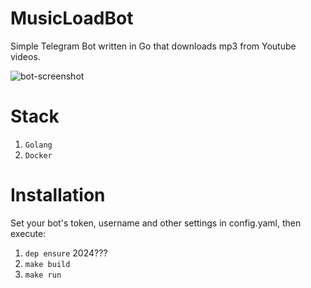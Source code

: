 # MusicLoadBot

Simple Telegram Bot written in Go that downloads mp3 from Youtube videos.

![bot-screenshot](https://user-images.githubusercontent.com/24574014/54880761-5a8cb880-4e51-11e9-8800-699156243b8c.png)

# Stack

1. `Golang`
2. `Docker`

# Installation 

Set your bot's token, username and other settings in config.yaml, then execute:

1. `dep ensure` 2024???
3. `make build`
3. `make run`
